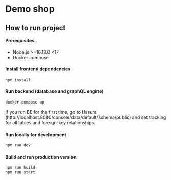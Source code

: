 # Demo shop

## How to run project

#### Prerequisites

 - Node.js >=16.13.0 <17
 - Docker compose

#### Install frontend dependencies
```bash
npm install
```

#### Run backend (database and graphQL engine)
```bash
docker-compose up
```
If you run BE for the first time, go to Hasura (http://localhost:8080/console/data/default/schema/public) and set tracking for all tables and foreign-key relationships.

#### Run locally for development

```bash
npm run dev
```

#### Build and run production version

```bash
npm run build
npm run start
```
